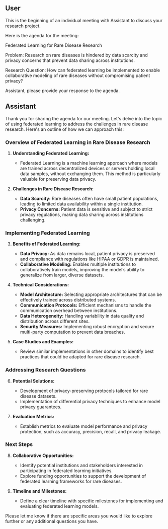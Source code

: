 ## User

This is the beginning of an individual meeting with Assistant to discuss your research project.

Here is the agenda for the meeting:

Federated Learning for Rare Disease Research

Problem: Research on rare diseases is hindered by data scarcity and privacy concerns that prevent data sharing across institutions.

Research Question: How can federated learning be implemented to enable collaborative modeling of rare diseases without compromising patient privacy?

Assistant, please provide your response to the agenda.

## Assistant

Thank you for sharing the agenda for our meeting. Let's delve into the topic of using federated learning to address the challenges in rare disease research. Here's an outline of how we can approach this:

### Overview of Federated Learning in Rare Disease Research

1. **Understanding Federated Learning:**
   - Federated Learning is a machine learning approach where models are trained across decentralized devices or servers holding local data samples, without exchanging them. This method is particularly valuable for preserving data privacy.

2. **Challenges in Rare Disease Research:**
   - **Data Scarcity:** Rare diseases often have small patient populations, leading to limited data availability within a single institution.
   - **Privacy Concerns:** Patient data is sensitive and subject to strict privacy regulations, making data sharing across institutions challenging.

### Implementing Federated Learning

3. **Benefits of Federated Learning:**
   - **Data Privacy:** As data remains local, patient privacy is preserved and compliance with regulations like HIPAA or GDPR is maintained.
   - **Collaborative Modeling:** Enables multiple institutions to collaboratively train models, improving the model’s ability to generalize from larger, diverse datasets.

4. **Technical Considerations:**
   - **Model Architecture:** Selecting appropriate architectures that can be effectively trained across distributed systems.
   - **Communication Protocols:** Efficient mechanisms to handle the communication overhead between institutions.
   - **Data Heterogeneity:** Handling variability in data quality and distribution across different sites.
   - **Security Measures:** Implementing robust encryption and secure multi-party computation to prevent data breaches.

5. **Case Studies and Examples:**
   - Review similar implementations in other domains to identify best practices that could be adapted for rare disease research.

### Addressing Research Questions

6. **Potential Solutions:**
   - Development of privacy-preserving protocols tailored for rare disease datasets.
   - Implementation of differential privacy techniques to enhance model privacy guarantees.

7. **Evaluation Metrics:**
   - Establish metrics to evaluate model performance and privacy protection, such as accuracy, precision, recall, and privacy leakage.

### Next Steps

8. **Collaborative Opportunities:**
   - Identify potential institutions and stakeholders interested in participating in federated learning initiatives.
   - Explore funding opportunities to support the development of federated learning frameworks for rare diseases.

9. **Timeline and Milestones:**
   - Define a clear timeline with specific milestones for implementing and evaluating federated learning models.

Please let me know if there are specific areas you would like to explore further or any additional questions you have.

